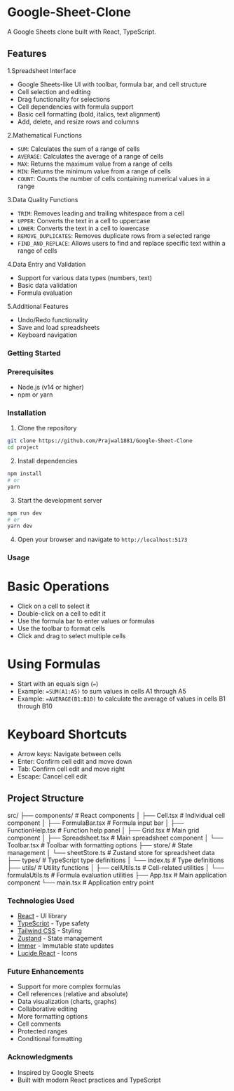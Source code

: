 # Google-Sheet-Clone

A Google Sheets clone built with React, TypeScript.

## Features

1.Spreadsheet Interface
- Google Sheets-like UI with toolbar, formula bar, and cell structure
- Cell selection and editing
- Drag functionality for selections
- Cell dependencies with formula support
- Basic cell formatting (bold, italics, text alignment)
- Add, delete, and resize rows and columns

2.Mathematical Functions
- `SUM`: Calculates the sum of a range of cells
- `AVERAGE`: Calculates the average of a range of cells
- `MAX`: Returns the maximum value from a range of cells
- `MIN`: Returns the minimum value from a range of cells
- `COUNT`: Counts the number of cells containing numerical values in a range

3.Data Quality Functions
- `TRIM`: Removes leading and trailing whitespace from a cell
- `UPPER`: Converts the text in a cell to uppercase
- `LOWER`: Converts the text in a cell to lowercase
- `REMOVE_DUPLICATES`: Removes duplicate rows from a selected range
- `FIND_AND_REPLACE`: Allows users to find and replace specific text within a range of cells

4.Data Entry and Validation
- Support for various data types (numbers, text)
- Basic data validation
- Formula evaluation

5.Additional Features
- Undo/Redo functionality
- Save and load spreadsheets
- Keyboard navigation

### Getting Started ###

### Prerequisites
- Node.js (v14 or higher)
- npm or yarn

### Installation

1. Clone the repository
```bash
git clone https://github.com/Prajwal1881/Google-Sheet-Clone
cd project
```

2. Install dependencies
```bash
npm install
# or
yarn
```

3. Start the development server
```bash
npm run dev
# or
yarn dev
```

4. Open your browser and navigate to `http://localhost:5173`

### Usage ###

# Basic Operations
- Click on a cell to select it
- Double-click on a cell to edit it
- Use the formula bar to enter values or formulas
- Use the toolbar to format cells
- Click and drag to select multiple cells

# Using Formulas
- Start with an equals sign (`=`)
- Example: `=SUM(A1:A5)` to sum values in cells A1 through A5
- Example: `=AVERAGE(B1:B10)` to calculate the average of values in cells B1 through B10

# Keyboard Shortcuts
- Arrow keys: Navigate between cells
- Enter: Confirm cell edit and move down
- Tab: Confirm cell edit and move right
- Escape: Cancel cell edit



## Project Structure

src/
├── components/         # React components
│   ├── Cell.tsx        # Individual cell component
│   ├── FormulaBar.tsx  # Formula input bar
│   ├── FunctionHelp.tsx # Function help panel
│   ├── Grid.tsx        # Main grid component
│   ├── Spreadsheet.tsx # Main spreadsheet component
│   └── Toolbar.tsx     # Toolbar with formatting options
├── store/              # State management
│   └── sheetStore.ts   # Zustand store for spreadsheet data
├── types/              # TypeScript type definitions
│   └── index.ts        # Type definitions
├── utils/              # Utility functions
│   ├── cellUtils.ts    # Cell-related utilities
│   └── formulaUtils.ts # Formula evaluation utilities
├── App.tsx             # Main application component
└── main.tsx            # Application entry point


### Technologies Used

- [React](https://reactjs.org/) - UI library
- [TypeScript](https://www.typescriptlang.org/) - Type safety
- [Tailwind CSS](https://tailwindcss.com/) - Styling
- [Zustand](https://github.com/pmndrs/zustand) - State management
- [Immer](https://immerjs.github.io/immer/) - Immutable state updates
- [Lucide React](https://lucide.dev/) - Icons


### Future Enhancements

- Support for more complex formulas
- Cell references (relative and absolute)
- Data visualization (charts, graphs)
- Collaborative editing
- More formatting options
- Cell comments
- Protected ranges
- Conditional formatting

### Acknowledgments

- Inspired by Google Sheets
- Built with modern React practices and TypeScript
